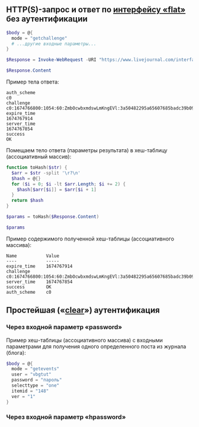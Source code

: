 ## HTTP(S)-запрос и ответ по [интерфейсу «flat»](https://stat.livejournal.com/doc/server/ljp.csp.flat.protocol.html) без аутентификации

```powershell
$body = @{
  mode = "getchallenge"
  # ...другие входные параметры...
}
```
```powershell
$Response = Invoke-WebRequest -URI "https://www.livejournal.com/interface/flat" -Body $body -Method "POST"
```
```powershell
$Response.Content
```
Пример тела ответа:
```
auth_scheme
c0
challenge
c0:1674766800:1054:60:ZmbOcwbxmdswLmKngEVl:3a50482295a65607685badc39b09d47b
expire_time
1674767914
server_time
1674767854
success
OK
```
Помещаем тело ответа (параметры результата) в хеш-таблицу (ассоциативный массив):
```powershell
function toHash($str) {
  $arr = $str -split '\r?\n'
  $hash = @{}
  for ($i = 0; $i -lt $arr.Length; $i += 2) {
    $hash[$arr[$i]] = $arr[$i + 1]
  }
  return $hash
}
```
```powershell
$params = toHash($Response.Content)
```
```powershell
$params
```
Пример содержимого полученной хеш-таблицы (ассоциативного массива):
```
Name           Value
----           -----
expire_time    1674767914
challenge      c0:1674766800:1054:60:ZmbOcwbxmdswLmKngEVl:3a50482295a65607685badc39b09d47b
server_time    1674767854
success        OK
auth_scheme    c0
```

## Простейшая («[clear](https://stat.livejournal.com/doc/server/ljp.csp.auth.clear.html)») аутентификация

### Через входной параметр «password»

Пример хеш-таблицы (ассоциативного массива) с входными параметрами для получения одного определенного поста из журнала (блога):
```powershell
$body = @{
  mode = "getevents"
  user = "vbgtut"
  password = "пароль"
  selecttype = "one"
  itemid = "148"
  ver = "1"
}
```

### Через входной параметр «hpassword»
